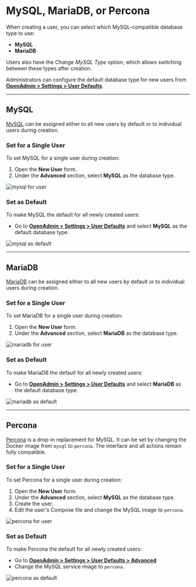 # MySQL, MariaDB, or Percona

When creating a user, you can select which MySQL-compatible database type to use:

* **MySQL**
* **MariaDB**

Users also have the *Change MySQL Type* option, which allows switching between these types after creation.

Administrators can configure the default database type for new users from [**OpenAdmin > Settings > User Defaults**](/docs/admin/settings/defaults/).

---

## MySQL

[MySQL](https://www.mysql.com/) can be assigned either to all new users by default or to individual users during creation.

### Set for a Single User

To set MySQL for a single user during creation:

1. Open the **New User** form.
2. Under the **Advanced** section, select **MySQL** as the database type.

![mysql for user](/img/guides/mysql.png)

### Set as Default

To make MySQL the default for all newly created users:

* Go to [**OpenAdmin > Settings > User Defaults**](/docs/admin/settings/defaults/) and select **MySQL** as the default database type.

![mysql as default](/img/guides/mysql_default.png)

---

## MariaDB

[MariaDB](https://mariadb.org/) can be assigned either to all new users by default or to individual users during creation.

### Set for a Single User

To set MariaDB for a single user during creation:

1. Open the **New User** form.
2. Under the **Advanced** section, select **MariaDB** as the database type.

![mariadb for user](/img/guides/mariadb.png)


### Set as Default

To make MariaDB the default for all newly created users:

* Go to [**OpenAdmin > Settings > User Defaults**](/docs/admin/settings/defaults/) and select **MariaDB** as the default database type.

![mariadb as default](/img/guides/mariadb_default.png)

---

## Percona

[Percona](https://www.percona.com/mysql/software) is a drop-in replacement for MySQL. It can be set by changing the Docker image from `mysql` to `percona`. The interface and all actions remain fully compatible.

### Set for a Single User

To set Percona for a single user during creation:

1. Open the **New User** form.
2. Under the **Advanced** section, select **MySQL** as the database type.
3. Create the user.
4. Edit the user's Compose file and change the MySQL image to `percona`.

![percona for user](/img/guides/percona.png)

### Set as Default

To make Percona the default for all newly created users:

* Go to [**OpenAdmin > Settings > User Defaults > Advanced**](/docs/admin/settings/defaults/)
* Change the MySQL service image to `percona`.

![percona as default](/img/guides/percona_default.png)

